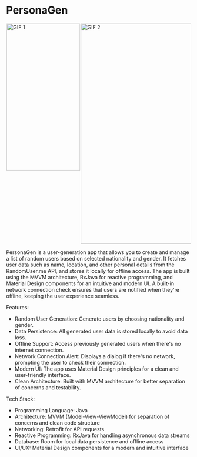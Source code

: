 # PersonaGen

<div style="display: flex; justify-content: space-around;">
  <img src="https://github.com/user-attachments/assets/a2cfd4e8-9858-4bd9-b088-c60222206b83" alt="GIF 1" width="200" height="400">
  <img src="https://github.com/user-attachments/assets/a792a509-9158-4fb3-b401-9c5e64ce7552" alt="GIF 2" width="300" height="600">
</div>


PersonaGen is a user-generation app that allows you to create and manage a list of random users based on selected nationality and gender. It fetches user data such as name, location, and other personal details from the RandomUser.me API, and stores it locally for offline access. The app is built using the MVVM architecture, RxJava for reactive programming, and Material Design components for an intuitive and modern UI. A built-in network connection check ensures that users are notified when they're offline, keeping the user experience seamless.

Features:
- Random User Generation: Generate users by choosing nationality and gender.
- Data Persistence: All generated user data is stored locally to avoid data loss.
- Offline Support: Access previously generated users when there's no internet connection.
- Network Connection Alert: Displays a dialog if there's no network, prompting the user to check their connection.
- Modern UI: The app uses Material Design principles for a clean and user-friendly interface.
- Clean Architecture: Built with MVVM architecture for better separation of concerns and testability.


Tech Stack:
- Programming Language: Java
- Architecture: MVVM (Model-View-ViewModel) for separation of concerns and clean code structure
- Networking: Retrofit for API requests
- Reactive Programming: RxJava for handling asynchronous data streams
- Database: Room for local data persistence and offline access
- UI/UX: Material Design components for a modern and intuitive interface
